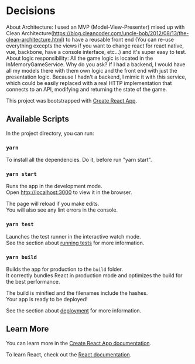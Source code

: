 # Decisions
About Architecture: I used an MVP (Model-View-Presenter) mixed up with Clean Architecture(https://blog.cleancoder.com/uncle-bob/2012/08/13/the-clean-architecture.html) to have a reusable front end (You can re-use everything excepts the views if you want to change react for react native, vue, backbone, have a console interface, etc...) and it's super easy to test.
About logic responsibility: All the game logic is located in the InMemoryGameService. Why do you ask? If I had a backend, I would have all my models there with them own logic and the front end with just the presentation logic. Because I hadn't a backend, I mimic it with this service, which could be easily replaced with a real HTTP implementation that connects to an API, modifying and returning the state of the game.

This project was bootstrapped with [Create React App](https://github.com/facebook/create-react-app).

## Available Scripts

In the project directory, you can run:

### `yarn`
To install all the dependencies. Do it, before run "yarn start".

### `yarn start`

Runs the app in the development mode.<br />
Open [http://localhost:3000](http://localhost:3000) to view it in the browser.

The page will reload if you make edits.<br />
You will also see any lint errors in the console.

### `yarn test`

Launches the test runner in the interactive watch mode.<br />
See the section about [running tests](https://facebook.github.io/create-react-app/docs/running-tests) for more information.

### `yarn build`

Builds the app for production to the `build` folder.<br />
It correctly bundles React in production mode and optimizes the build for the best performance.

The build is minified and the filenames include the hashes.<br />
Your app is ready to be deployed!

See the section about [deployment](https://facebook.github.io/create-react-app/docs/deployment) for more information.

## Learn More

You can learn more in the [Create React App documentation](https://facebook.github.io/create-react-app/docs/getting-started).

To learn React, check out the [React documentation](https://reactjs.org/).
